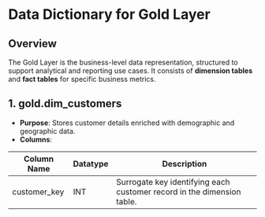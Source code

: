# Data Dictionary for Gold Layer

## Overview
The Gold Layer is the business-level data representation, structured to support analytical and reporting use cases. It consists of **dimension tables** and **fact tables** for specific business metrics.

## 1. gold.dim_customers

- **Purpose**: Stores customer details enriched with demographic and geographic data.
- **Columns**:

| Column Name |Datatype| Description |
|---|---|---|
| customer_key | INT | Surrogate key identifying each customer record in the dimension table. | 
